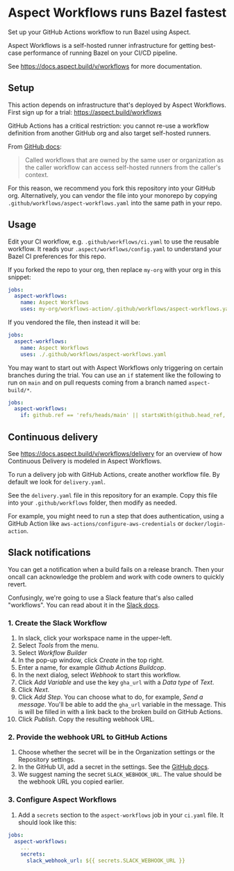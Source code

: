 # Aspect Workflows runs Bazel fastest

Set up your GitHub Actions workflow to run Bazel using Aspect.

Aspect Workflows is a self-hosted runner infrastructure for
getting best-case performance of running Bazel on your CI/CD pipeline.

See https://docs.aspect.build/v/workflows for more documentation.

## Setup

This action depends on infrastructure that's deployed by Aspect Workflows.
First sign up for a trial: <https://aspect.build/workflows>

GitHub Actions has a critical restriction: you cannot re-use a workflow definition from another
GitHub org and also target self-hosted runners.

From [GitHub docs](https://docs.github.com/en/actions/using-workflows/reusing-workflows#using-self-hosted-runners):

> Called workflows that are owned by the same user or organization as the caller workflow can access
> self-hosted runners from the caller's context.

For this reason, we recommend you fork this repository into your GitHub org.
Alternatively, you can vendor the file into your monorepo by copying
`.github/workflows/aspect-workflows.yaml` into the same path in your repo.

## Usage

Edit your CI workflow, e.g. `.github/workflows/ci.yaml` to use the reusable workflow.
It reads your `.aspect/workflows/config.yaml` to understand your Bazel CI preferences for this repo.

If you forked the repo to your org, then replace `my-org` with your org in this snippet:

```yaml
jobs:
  aspect-workflows:
    name: Aspect Workflows
    uses: my-org/workflows-action/.github/workflows/aspect-workflows.yaml@5.6.0
```

If you vendored the file, then instead it will be:

```yaml
jobs:
  aspect-workflows:
    name: Aspect Workflows
    uses: ./.github/workflows/aspect-workflows.yaml
```

You may want to start out with Aspect Workflows only triggering on certain branches during the trial.
You can use an `if` statement like the following to run on `main` and on pull requests coming from a branch named `aspect-build/*`.

```yaml
jobs:
  aspect-workflows:
    if: github.ref == 'refs/heads/main' || startsWith(github.head_ref, 'aspect-build/')
```

## Continuous delivery

See https://docs.aspect.build/v/workflows/delivery for an overview of how Continuous Delivery is
modeled in Aspect Workflows.

To run a delivery job with GitHub Actions, create another workflow file.
By default we look for `delivery.yaml`.

See the `delivery.yaml` file in this repository for an example.
Copy this file into your `.github/workflows` folder, then modify as needed.

For example, you might need to run a step that does authentication, using a GitHub Action like
`aws-actions/configure-aws-credentials` or `docker/login-action`.

## Slack notifications

You can get a notification when a build fails on a release branch.
Then your oncall can acknowledge the problem and work with code owners to quickly revert.

Confusingly, we're going to use a Slack feature that's also called "workflows".
You can read about it in the [Slack docs](https://slack.com/help/articles/360053571454-Set-up-a-workflow-in-Slack).

### 1. Create the Slack Workflow

1. In slack, click your workspace name in the upper-left.
1. Select _Tools_ from the menu.
1. Select _Workflow Builder_
1. In the pop-up window, click _Create_ in the top right.
1. Enter a name, for example _Github Actions Buildcop_.
1. In the next dialog, select _Webhook_ to start this workflow.
1. Click _Add Variable_ and use the key `gha_url` with a _Data type_ of _Text_.
1. Click _Next_.
1. Click _Add Step_. You can choose what to do, for example, _Send a message_.
   You'll be able to add the `gha_url` variable in the message.
   This is will be filled in with a link back to the broken build on GitHub Actions.
1. Click _Publish_. Copy the resulting webhook URL.

### 2. Provide the webhook URL to GitHub Actions

1. Choose whether the secret will be in the Organization settings or the Repository settings.
1. In the GitHub UI, add a secret in the settings.
   See the [GitHub docs](https://docs.github.com/en/free-pro-team@latest/actions/reference/encrypted-secrets#creating-encrypted-secrets-for-a-repository).
1. We suggest naming the secret `SLACK_WEBHOOK_URL`. The value should be the webhook URL you copied earlier.

### 3. Configure Aspect Workflows

1. Add a `secrets` section to the `aspect-workflows` job in your `ci.yaml` file.
   It should look like this:

```yaml
jobs:
  aspect-workflows:
    ...
    secrets:
      slack_webhook_url: ${{ secrets.SLACK_WEBHOOK_URL }}
```

